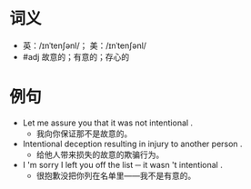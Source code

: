 # 词义
- 英：/ɪnˈtenʃənl/； 美：/ɪnˈtenʃənl/
- #adj 故意的；有意的；存心的
# 例句
- Let me assure you that it was not intentional .
	- 我向你保证那不是故意的。
- Intentional deception resulting in injury to another person .
	- 给他人带来损失的故意的欺骗行为。
- I 'm sorry I left you off the list ─ it wasn 't intentional .
	- 很抱歉没把你列在名单里——我不是有意的。
